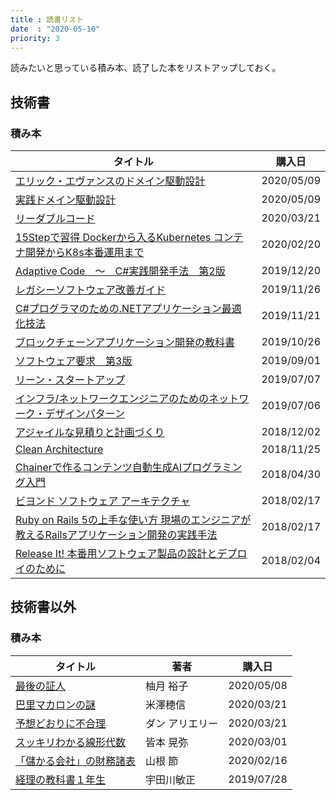 ```yaml
---
title : 読書リスト
date  : "2020-05-10"
priority: 3
---
```


読みたいと思っている積み本、読了した本をリストアップしておく。


## 技術書

### 積み本

|タイトル|購入日|
|---|---|
|[エリック・エヴァンスのドメイン駆動設計](https://www.amazon.co.jp/gp/product/B00GRKD6XU/ref=ppx_yo_dt_b_d_asin_title_o01?ie=UTF8&psc=1)|2020/05/09|
|[実践ドメイン駆動設計](https://www.amazon.co.jp/gp/product/B00UX9VJGW/ref=ppx_yo_dt_b_d_asin_title_o00?ie=UTF8&psc=1)|2020/05/09|
|[リーダブルコード](https://www.amazon.co.jp/gp/product/4873115655/ref=ppx_yo_dt_b_asin_title_o04_s00?ie=UTF8&psc=1)|2020/03/21|
|[15Stepで習得 Dockerから入るKubernetes コンテナ開発からK8s本番運用まで](https://www.amazon.co.jp/gp/product/4865941614/ref=ppx_yo_dt_b_asin_title_o00_s00?ie=UTF8&psc=1)|2020/02/20|
|[Adaptive Code　～　C#実践開発手法　第2版](https://www.amazon.co.jp/gp/product/B07DJ2BL4Y/ref=ppx_yo_dt_b_d_asin_title_o05?ie=UTF8&psc=1)|2019/12/20|
|[レガシーソフトウェア改善ガイド](https://www.amazon.co.jp/gp/product/B01MSLAFPT/ref=ppx_yo_dt_b_d_asin_title_o00?ie=UTF8&psc=1)|2019/11/26|
|[C#プログラマのための.NETアプリケーション最適化技法](https://www.amazon.co.jp/gp/product/B00G9QJ91K/ref=ppx_yo_dt_b_d_asin_title_o01?ie=UTF8&psc=1)|2019/11/21|
|[ブロックチェーンアプリケーション開発の教科書](https://www.amazon.co.jp/gp/product/B079JYHZY3/ref=ppx_yo_dt_b_d_asin_title_o09?ie=UTF8&psc=1)|2019/10/26|
|[ソフトウェア要求　第3版](https://www.amazon.co.jp/gp/product/B00RKWXDE6/ref=ppx_yo_dt_b_d_asin_title_o02?ie=UTF8&psc=1)|2019/09/01|
|[リーン・スタートアップ](https://www.amazon.co.jp/gp/product/B00F3UTIQY/ref=ppx_yo_dt_b_d_asin_title_o03?ie=UTF8&psc=1)|2019/07/07|
|[インフラ/ネットワークエンジニアのためのネットワーク・デザインパターン](https://www.amazon.co.jp/gp/product/B019I6LSEI/ref=ppx_yo_dt_b_d_asin_title_o04?ie=UTF8&psc=1)|2019/07/06|
|[アジャイルな見積りと計画づくり](https://www.amazon.co.jp/gp/product/B00IR1HYGW/ref=ppx_yo_dt_b_d_asin_title_o02?ie=UTF8&psc=1)|2018/12/02|
|[Clean Architecture](https://www.amazon.co.jp/gp/product/4048930656/ref=ppx_yo_dt_b_asin_title_o03_s00?ie=UTF8&psc=1)|2018/11/25|
|[Chainerで作るコンテンツ自動生成AIプログラミング入門](https://www.amazon.co.jp/gp/product/4863542348/ref=ppx_yo_dt_b_asin_title_o02_s00?ie=UTF8&psc=1)|2018/04/30|
|[ビヨンド ソフトウェア アーキテクチャ](https://www.amazon.co.jp/gp/product/B015WE7HQ8/ref=ppx_yo_dt_b_d_asin_title_o05?ie=UTF8&psc=1)|2018/02/17|
|[Ruby on Rails 5の上手な使い方 現場のエンジニアが教えるRailsアプリケーション開発の実践手法](https://www.amazon.co.jp/gp/product/B07876MBX3/ref=ppx_yo_dt_b_d_asin_title_o06?ie=UTF8&psc=1)|2018/02/17|
|[Release It! 本番用ソフトウェア製品の設計とデプロイのために](https://www.amazon.co.jp/gp/product/4274067491/ref=ppx_yo_dt_b_asin_title_o07_s00?ie=UTF8&psc=1)|2018/02/04|

## 技術書以外

### 積み本

|タイトル|著者|購入日|
|---|---|---|
|[最後の証人](https://www.amazon.co.jp/dp/B07DNP5FCV/ref=dp-kindle-redirect?_encoding=UTF8&btkr=1)|柚月 裕子|2020/05/08|
|[巴里マカロンの謎](https://www.amazon.co.jp/gp/product/448845111X/ref=ppx_yo_dt_b_asin_title_o04_s00?ie=UTF8&psc=1)|米澤穂信|2020/03/21|
|[予想どおりに不合理](https://www.amazon.co.jp/gp/product/B00K1A75N4/ref=ppx_yo_dt_b_d_asin_title_o05?ie=UTF8&psc=1)|ダン アリエリー|2020/03/21|
|[スッキリわかる線形代数](https://www.amazon.co.jp/gp/product/B01HNUWIB8/ref=ppx_yo_dt_b_d_asin_title_o08?ie=UTF8&psc=1)|皆本 晃弥|2020/03/01|
|[「儲かる会社」の財務諸表](https://www.amazon.co.jp/gp/product/B016JPN8SA/ref=ppx_yo_dt_b_d_asin_title_o01?ie=UTF8&psc=1)|山根 節|2020/02/16|
|[経理の教科書１年生](https://www.amazon.co.jp/gp/product/B00XOKLYG2/ref=ppx_yo_dt_b_d_asin_title_o09?ie=UTF8&psc=1)|宇田川敏正|2019/07/28|
